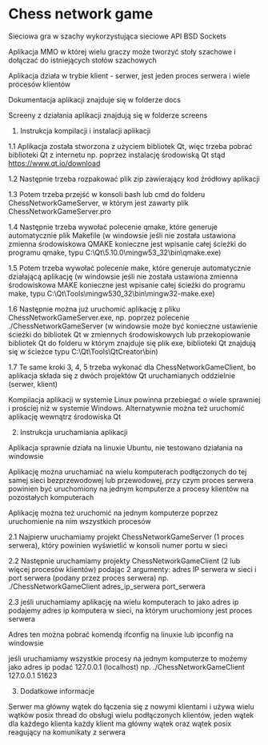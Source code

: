 # Chess network game
Sieciowa gra w szachy wykorzystująca sieciowe API BSD Sockets

Aplikacja MMO w której wielu graczy może tworzyć stoły szachowe i dołączać do istniejących stołów szachowych

Aplikacja działa w trybie klient - serwer, jest jeden proces serwera i wiele procesów klientów

Dokumentacja aplikacji znajduje się w folderze docs

Screeny z działania aplikacji znajdują się w folderze screens

1. Instrukcja kompilacji i instalacji aplikacji

1.1 Aplikacja została stworzona z użyciem bibliotek Qt, więc trzeba pobrać biblioteki Qt z internetu np. poprzez instalację środowiską Qt stąd https://www.qt.io/download

1.2 Następnie trzeba rozpakować plik zip zawierający kod źródłowy aplikacji

1.3 Potem trzeba przejść w konsoli bash lub cmd do folderu ChessNetworkGameServer, w którym jest zawarty plik ChessNetworkGameServer.pro

1.4 Następnie trzeba wywołać polecenie qmake, które generuje automatycznie plik Makefile (w windowsie jeśli nie została ustawiona zmienna środowiskowa QMAKE konieczne jest wpisanie całej ścieżki do programu qmake, typu C:\Qt\5.10.0\mingw53_32\bin\qmake.exe)

1.5 Potem trzeba wywołać polecenie make, które generuje automatycznie działającą aplikację (w windowsie jeśli nie została ustawiona zmienna środowiskowa MAKE konieczne jest wpisanie całej ścieżki do programu make, typu C:\Qt\Tools\mingw530_32\bin\mingw32-make.exe)

1.6 Następnie można już uruchomić aplikację z pliku ChessNetworkGameServer.exe, np. poprzez polecenie ./ChessNetworkGameServer (w windowsie może być konieczne ustawienie ścieżki do bibliotek Qt w zmiennych środowiskowych lub przekopiowanie bibliotek Qt do folderu w którym znajduje się plik exe, biblioteki Qt znajdują się w ścieżce typu C:\Qt\Tools\QtCreator\bin)

1.7 Te same kroki 3, 4, 5 trzeba wykonać dla ChessNetworkGameClient, bo aplikacja składa się z dwóch projektów Qt uruchamianych oddzielnie (serwer, klient)

Kompilacja aplikacji w systemie Linux powinna przebiegać o wiele sprawniej i prościej niż w systemie Windows. 
Alternatywnie można też uruchomić aplikację wewnątrz środowiska Qt

2. Instrukcja uruchamiania aplikacji

Aplikacja sprawnie działa na linuxie Ubuntu, nie testowano działania na windowsie

Aplikację można uruchamiać na wielu komputerach podłączonych do tej samej sieci bezprzewodowej lub przewodowej,
przy czym proces serwera powinien być uruchomiony na jednym komputerze a procesy klientów na pozostałych komputerach

Aplikację można też uruchomić na jednym komputerze poprzez uruchomienie na nim wszystkich procesów

2.1 Najpierw uruchamiamy projekt ChessNetworkGameServer (1 proces serwera), który powinien wyświetlić w konsoli numer portu w sieci

2.2 Następnie uruchamiamy projekty ChessNetworkGameClient (2 lub więcej procesów klientów) podając 2 argumenty: adres IP serwera w sieci i port serwera (podany przez proces serwera)
np. ./ChessNetworkGameClient adres_ip_serwera port_serwera

2.3 jeśli uruchamiamy aplikację na wielu komputerach to jako adres ip podajemy adres ip komputera w sieci, na którym uruchomiony jest proces serwera

Adres ten można pobrać komendą ifconfig na linuxie lub ipconfig na windowsie

jeśli uruchamiamy wszystkie procesy na jednym komputerze to możemy jako adres ip podać 127.0.0.1 (localhost)
np. ./ChessNetworkGameClient 127.0.0.1 51623

3. Dodatkowe informacje

Serwer ma główny wątek do łączenia się z nowymi klientami i używa wielu wątków posix thread do obsługi wielu podłączonych klientów, jeden wątek dla każdego klienta
każdy klient ma główny wątek oraz wątek posix reagujący na komunikaty z serwera